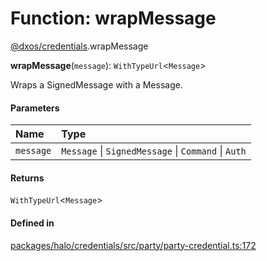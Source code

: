 # Function: wrapMessage

[@dxos/credentials](../modules/dxos_credentials.md).wrapMessage

**wrapMessage**(`message`): `WithTypeUrl`<`Message`\>

Wraps a SignedMessage with a Message.

#### Parameters

| Name | Type |
| :------ | :------ |
| `message` | `Message` \| `SignedMessage` \| `Command` \| `Auth` |

#### Returns

`WithTypeUrl`<`Message`\>

#### Defined in

[packages/halo/credentials/src/party/party-credential.ts:172](https://github.com/dxos/dxos/blob/db8188dae/packages/halo/credentials/src/party/party-credential.ts#L172)
